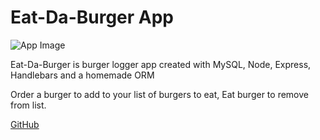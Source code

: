 # Eat-Da-Burger App

![App Image](/assets/images/app.png)

Eat-Da-Burger is burger logger app created with MySQL, Node, Express, Handlebars and a homemade ORM

Order a burger to add to your list of burgers to eat, Eat burger to remove from list.

[GitHub](https://github.com/niccor83/burger)





